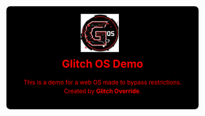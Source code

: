 <div style="background-color:black; color:red; padding:20px; border-radius:10px; text-align:center;">

  <img src="https://raw.githubusercontent.com/GLITCHED-OVERRIDE/Glitch-X-OS/refs/heads/main/Assets/Icons/Icon.png" alt="Glitch OS Logo" width="100" height="100" style="vertical-align:middle; margin-right:15px;">
  
  <span style="font-size:2em; font-weight:bold; vertical-align:middle;">Glitch OS Demo</span>
  
  <p style="margin-top:20px; font-size:1.1em; line-height:1.5;">
    This is a demo for a web OS made to bypass restrictions. <br>
    Created by <strong>Glitch Override</strong>.
  </p>

</div>
